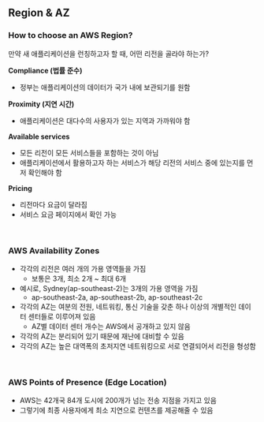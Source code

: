 ## Region & AZ

### How to choose an AWS Region?

만약 새 애플리케이션을 런칭하고자 할 때, 어떤 리전을 골라야 하는가?

**Compliance (법률 준수)**

- 정부는 애플리케이션의 데이터가 국가 내에 보관되기를 원함

**Proximity (지연 시간)**

- 애플리케이션은 대다수의 사용자가 있는 지역과 가까워야 함

**Available services**

- 모든 리전이 모든 서비스들을 포함하는 것이 아님
- 애플리케이션에서 활용하고자 하는 서비스가 해당 리전의 서비스 중에 있는지를 먼저 확인해야 함

**Pricing**

- 리전마다 요금이 달라짐
- 서비스 요금 페이지에서 확인 가능

<br>

### AWS Availability Zones

- 각각의 리전은 여러 개의 가용 영역들을 가짐
  - 보통은 3개, 최소 2개 ~ 최대 6개
- 예시로, Sydney(ap-southeast-2)는 3개의 가용 영역을 가짐
  - ap-southeast-2a, ap-southeast-2b, ap-southeast-2c
- 각각의 AZ는 여분의 전원, 네트워킹, 통신 기술을 갖춘 하나 이상의 개별적인 데이터 센터들로 이루어져 있음
  - AZ별 데이터 센터 개수는 AWS에서 공개하고 있지 않음
- 각각의 AZ는 분리되어 있기 때문에 재난에 대비할 수 있음
- 각각의 AZ는 높은 대역폭의 초저지연 네트워킹으로 서로 연결되어서 리전을 형성함

<br>

### AWS Points of Presence (Edge Location)

- AWS는 42개국 84개 도시에 200개가 넘는 전송 지점을 가지고 있음
- 그렇기에 최종 사용자에게 최소 지연으로 컨텐츠를 제공해줄 수 있음

